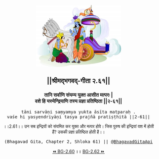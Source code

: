 <center><img src="../../asset/BG.png" alt="#API #bhagavadgitaapi #slok #nodejs #js #api #gitaapi #krishna #hinduism #vedic #ISKCON #shreemadbhagavadgita #technology"/>
<h2>||श्रीमद्‍भगवद्‍-गीता २.६१||</h2>
<h3>तानि सर्वाणि संयम्य युक्त आसीत मत्परः |<br/>वशे हि यस्येन्द्रियाणि तस्य प्रज्ञा प्रतिष्ठिता ||२-६१||</h3>
<pre>tāni sarvāṇi saṃyamya yukta āsīta matparaḥ .<br/>vaśe hi yasyendriyāṇi tasya prajñā pratiṣṭhitā ||2-61||</pre>
<p>।।2.61।। उन सब इन्द्रियों को संयमित कर युक्त और मत्पर होवे। जिस पुरुष की इन्द्रियां वश में होती हैं? उसकी प्रज्ञा प्रतिष्ठित होती है।।</p>
<pre>(Bhagavad Gita, Chapter 2, Shloka 61) || <a href="https://twitter.com/bhagavadgitaapi">@BhagavadGitaApi</a></pre><a href="../../2/60">⏪  BG-2.60</a><b>        ।।        </b><a href="../../2/62">BG-2.62  ⏩</a></center>